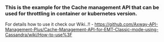 ### This is the example for the Cache management API that can be used for throttling in container or kubernetes version.

For details how to use it check our Wiki..!! -  https://github.com/Axway-API-Management-Plus/Cache-Management-API-for-EMT-Classic-mode-using-Cassandra/wiki/How-to-use%3F